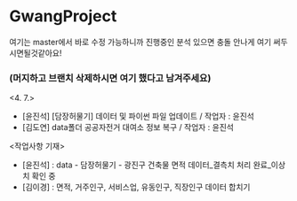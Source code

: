 # GwangProject
여기는 master에서 바로 수정 가능하니까 진행중인 분석 있으면 충돌 안나게 여기 써두시면될것같아요!

### (머지하고 브랜치 삭제하시면 여기 했다고 남겨주세요) ###

<4. 7.>
- [윤진석] [담장허물기] 데이터 및 파이썬 파일 업데이트 / 작업자 : 윤진석
- [김도연] data폴더 공공자전거 대여소 정보 복구 / 작업자 : 윤진석

<작업사항 기재>
- [윤진석] : data - 담장허물기 - 광진구 건축물 면적 데이터_결측치 처리 완료_이상치 확인 중
- [김이경] : 면적, 거주인구, 서비스업, 유동인구, 직장인구 데이터 합치기
